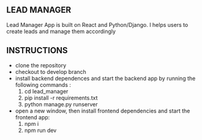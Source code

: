 ## LEAD MANAGER

Lead Manager App is built on React and Python/Django. I helps users to create leads and manage them accordingly

## INSTRUCTIONS

- clone the repository
- checkout to develop branch
- install backend dependences and start the backend app by running the following commands :
  1. cd lead_manager
  2. pip install -r requirements.txt
  3. python manage.py runserver
- open a new window, then install frontend dependencies and start the frontend app:
  1. npm i
  2. npm run dev
